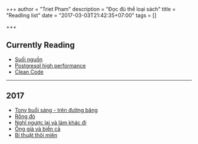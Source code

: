 +++
author = "Triet Pham"
description = "Đọc đủ thể loại sách"
title = "Readling list"
date = "2017-03-03T21:42:35+07:00"
tags = []

+++

## Currently Reading

- [Suối nguồn](https://tiki.vn/su-i-ngu-n-the-fountainhead-2014-p394427.html)
- [Postgresql high performance](https://www.amazon.com/PostgreSQL-High-Performance-Gregory-Smith/dp/184951030X)
- [Clean Code](https://www.amazon.com/Clean-Code-Handbook-Software-Craftsmanship/dp/0132350882)

---

## 2017

- [Tony buổi sáng - trên đường băng](https://tiki.vn/tony-bu-i-sang-tren-du-ng-bang-p444695.html)
- [Rồng đỏ](https://tiki.vn/r-ng-d-p413096.html)
- [Nghĩ ngược lại và làm khác đi](https://tiki.vn/nghi-ngu-c-l-i-va-lam-khac-di-p431166.html)
- [Ông già và biển cả](https://tiki.vn/ong-gia-va-bi-n-c-dinh-t-p402082.html)
- [Bí thuật thôi miên](https://tiki.vn/bi-m-t-thu-t-thoi-mien-p447583.html)
